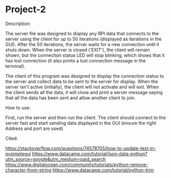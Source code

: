 # Project-2

Description:

The server file was designed to display any RPI data that connects to the server using the client for up to 50 iterations (displayed as iterations in the GUI). After the 50 iterations, the server waits for a new connection until it shuts down. When the server is closed ('EXIT'), the client will remain shown, but the connection status LED will stop blinking, which shows that it has lost connection (it also prints a lost connection message in the terminal).

The client of this program was designed to display the connection status to the server and collect data to be sent to the server for display. When the server isn't active (initially), the client will not activate and will exit. When the client sends all the data, it will close and print a server message saying that all the data has been sent and allow another client to join.


How to use:

First, run the server and then run the client. The client should connect to the server fast and start sending data displayed in the GUI (ensure the right Address and port are used)


Cited:

https://stackoverflow.com/questions/74578705/how-to-update-text-in-pysimplegui
https://www.datacamp.com/tutorial/json-data-python?utm_source=google&utm_medium=paid_search
https://www.digitalocean.com/community/tutorials/python-remove-character-from-string
https://www.datacamp.com/tutorial/python-trim
